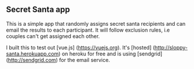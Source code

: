 ## Secret Santa app

This is a simple app that randomly assigns secret santa recipients and can email the results to each participant.  It will follow exclusion rules, i.e couples can't get assigned each other.

I built this to test out [vue.js] (https://vuejs.org).  It's [hosted] (http://sloppy-santa.herokuapp.com) on heroku for free and is using [sendgrid] (http://sendgrid.com) for the email service.

